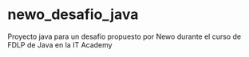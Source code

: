 # newo_desafio_java

Proyecto java para un desafío propuesto por Newo durante el curso de FDLP de Java en la IT Academy
